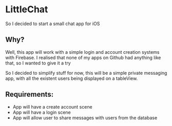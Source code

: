 #  LittleChat

So I decided to start a small chat app for iOS

Why?
--

Well, this app will work with a simple login and account creation systems with Firebase. I realised that none of my apps on Github had anything like that, so I wanted to give it a try

So I decided to simplify stuff for now, this will be a simple private messaging app, with all the existent users being displayed on a tableView.

Requirements:
--

- App will have a create account scene
- App will have a login scene
- App will allow user to share messages with users from the database

